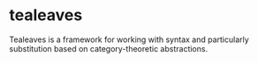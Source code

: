 # tealeaves

Tealeaves is a framework for working with syntax and particularly substitution based on category-theoretic abstractions.
